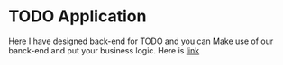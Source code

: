# TODO Application
Here I have designed back-end for TODO and you can Make use of our banck-end and put your business logic.
Here is [link](https://www.haveli.com)

